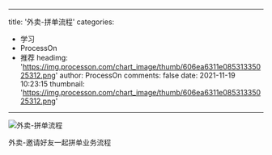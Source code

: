 
---
title: '外卖-拼单流程'
categories: 
 - 学习
 - ProcessOn
 - 推荐
headimg: 'https://img.processon.com/chart_image/thumb/606ea6311e08531335025312.png'
author: ProcessOn
comments: false
date: 2021-11-19 10:23:15
thumbnail: 'https://img.processon.com/chart_image/thumb/606ea6311e08531335025312.png'
---

<div>   
<img class="thumb" alt="外卖-拼单流程" src="https://img.processon.com/chart_image/thumb/606ea6311e08531335025312.png" referrerpolicy="no-referrer">
<p>外卖-邀请好友一起拼单业务流程</p>  
</div>
            